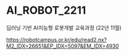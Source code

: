 # AI_ROBOT_2211
딥러닝 기반 AI지능형 로봇개발 교육과정 (22년 11월)

https://robotcampus.or.kr/edu/read2.nx?M2_IDX=26651&EP_IDX=5097&EM_IDX=4930
